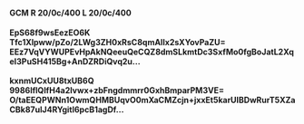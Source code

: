 #### GCM R 20/0c/400 L 20/0c/400
**EpS68f9wsEezEO6K**<br/>**Tfc1Xlpww/pZo/2LWg3ZH0xRsC8qmAIlx2sXYovPaZU=**<br/>**EEz7VqVYWUPEvHpAkNQeeuQeCQZ8dmSLkmtDc3SxfMo0fgBoJatL2XqeI3PuSH415Bg+AnDZRDiQvq2u...**<br/><br/>
**kxnmUCxUU8txUB6Q**<br/>**9986lflQIfH4a2Ivwx+zbFngdmmrr0GxhBmparPM3VE=**<br/>**O/taEEQPWNn1OwmQHMBUqvO0mXaCMZcjn+jxxEt5karUIBDwRurT5XZaCBk87ulJ4RYgitl6pcB1agDf...**